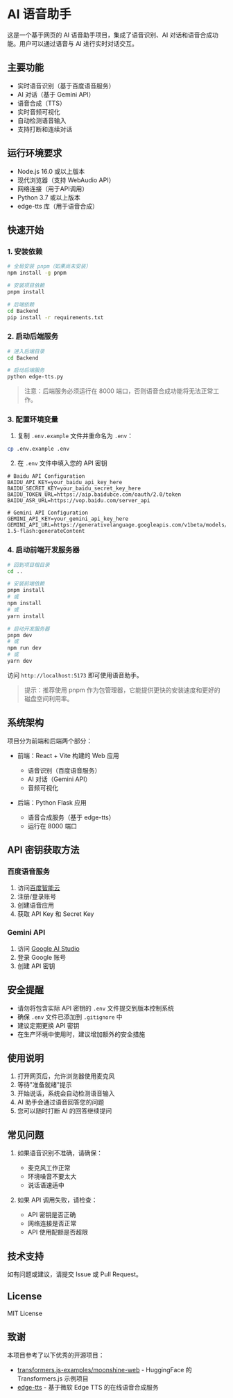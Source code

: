# AI 语音助手

这是一个基于网页的 AI 语音助手项目，集成了语音识别、AI 对话和语音合成功能。用户可以通过语音与 AI 进行实时对话交互。

## 主要功能

- 实时语音识别（基于百度语音服务）
- AI 对话（基于 Gemini API）
- 语音合成（TTS）
- 实时音频可视化
- 自动检测语音输入
- 支持打断和连续对话

## 运行环境要求

- Node.js 16.0 或以上版本
- 现代浏览器（支持 WebAudio API）
- 网络连接（用于API调用）
- Python 3.7 或以上版本
- edge-tts 库（用于语音合成）

## 快速开始

### 1. 安装依赖

```bash
# 全局安装 pnpm（如果尚未安装）
npm install -g pnpm

# 安装项目依赖
pnpm install

# 后端依赖
cd Backend
pip install -r requirements.txt
```

### 2. 启动后端服务

```bash
# 进入后端目录
cd Backend

# 启动后端服务
python edge-tts.py
```

> 注意：后端服务必须运行在 8000 端口，否则语音合成功能将无法正常工作。

### 3. 配置环境变量

1. 复制 `.env.example` 文件并重命名为 `.env`：
```bash
cp .env.example .env
```

2. 在 `.env` 文件中填入您的 API 密钥

```plaintext
# Baidu API Configuration
BAIDU_API_KEY=your_baidu_api_key_here
BAIDU_SECRET_KEY=your_baidu_secret_key_here
BAIDU_TOKEN_URL=https://aip.baidubce.com/oauth/2.0/token
BAIDU_ASR_URL=https://vop.baidu.com/server_api

# Gemini API Configuration
GEMINI_API_KEY=your_gemini_api_key_here
GEMINI_API_URL=https://generativelanguage.googleapis.com/v1beta/models/gemini-1.5-flash:generateContent
```

### 4. 启动前端开发服务器

```bash
# 回到项目根目录
cd ..

# 安装前端依赖
pnpm install
# 或
npm install
# 或
yarn install

# 启动开发服务器
pnpm dev
# 或
npm run dev
# 或
yarn dev
```

访问 `http://localhost:5173` 即可使用语音助手。

> 提示：推荐使用 pnpm 作为包管理器，它能提供更快的安装速度和更好的磁盘空间利用率。

## 系统架构

项目分为前端和后端两个部分：

- 前端：React + Vite 构建的 Web 应用
  - 语音识别（百度语音服务）
  - AI 对话（Gemini API）
  - 音频可视化

- 后端：Python Flask 应用
  - 语音合成服务（基于 edge-tts）
  - 运行在 8000 端口

## API 密钥获取方法

### 百度语音服务
1. 访问[百度智能云](https://cloud.baidu.com/)
2. 注册/登录账号
3. 创建语音应用
4. 获取 API Key 和 Secret Key

### Gemini API
1. 访问 [Google AI Studio](https://makersuite.google.com/app/apikey)
2. 登录 Google 账号
3. 创建 API 密钥

## 安全提醒

- 请勿将包含实际 API 密钥的 `.env` 文件提交到版本控制系统
- 确保 `.env` 文件已添加到 `.gitignore` 中
- 建议定期更换 API 密钥
- 在生产环境中使用时，建议增加额外的安全措施

## 使用说明

1. 打开网页后，允许浏览器使用麦克风
2. 等待"准备就绪"提示
3. 开始说话，系统会自动检测语音输入
4. AI 助手会通过语音回答您的问题
5. 您可以随时打断 AI 的回答继续提问

## 常见问题

1. 如果语音识别不准确，请确保：
   - 麦克风工作正常
   - 环境噪音不要太大
   - 说话语速适中

2. 如果 API 调用失败，请检查：
   - API 密钥是否正确
   - 网络连接是否正常
   - API 使用配额是否超限

## 技术支持

如有问题或建议，请提交 Issue 或 Pull Request。

## License

MIT License

## 致谢

本项目参考了以下优秀的开源项目：

- [transformers.js-examples/moonshine-web](https://github.com/huggingface/transformers.js-examples/tree/main/moonshine-web) - HuggingFace 的 Transformers.js 示例项目
- [edge-tts](https://github.com/lyz1810/edge-tts) - 基于微软 Edge TTS 的在线语音合成服务
